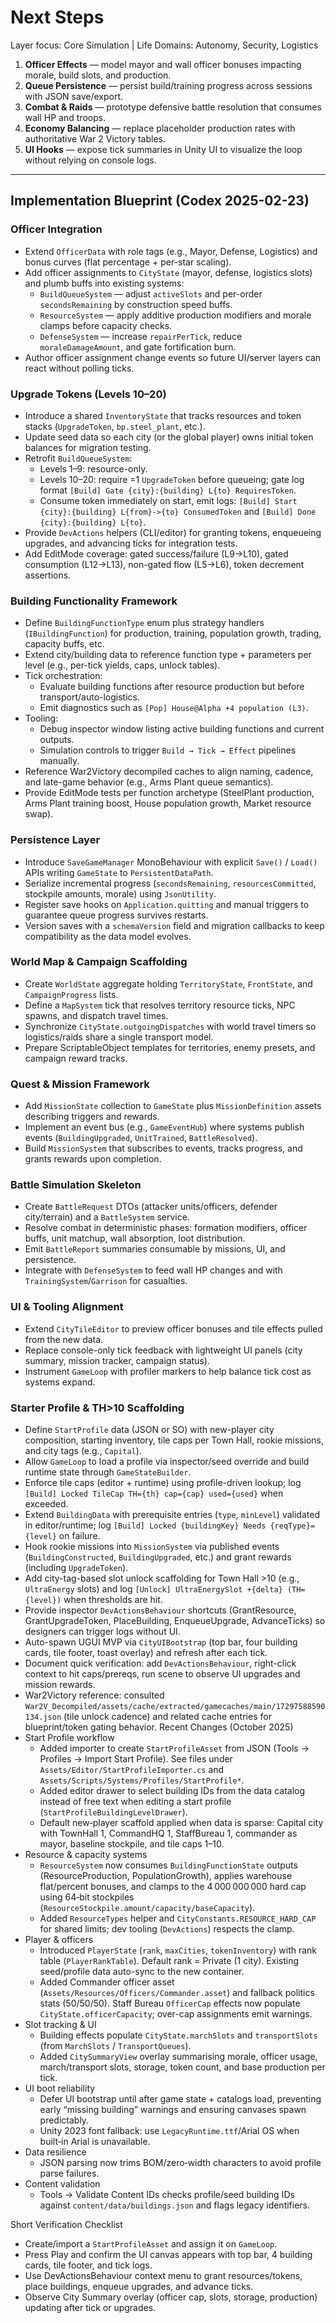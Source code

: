 # Next Steps

Layer focus: Core Simulation | Life Domains: Autonomy, Security, Logistics

1. **Officer Effects** — model mayor and wall officer bonuses impacting morale, build slots, and production.
2. **Queue Persistence** — persist build/training progress across sessions with JSON save/export.
3. **Combat & Raids** — prototype defensive battle resolution that consumes wall HP and troops.
4. **Economy Balancing** — replace placeholder production rates with authoritative War 2 Victory tables.
5. **UI Hooks** — expose tick summaries in Unity UI to visualize the loop without relying on console logs.

---

## Implementation Blueprint (Codex 2025-02-23)

### Officer Integration
- Extend `OfficerData` with role tags (e.g., Mayor, Defense, Logistics) and bonus curves (flat percentage + per-star scaling).
- Add officer assignments to `CityState` (mayor, defense, logistics slots) and plumb buffs into existing systems:
  - `BuildQueueSystem` — adjust `activeSlots` and per-order `secondsRemaining` by construction speed buffs.
  - `ResourceSystem` — apply additive production modifiers and morale clamps before capacity checks.
  - `DefenseSystem` — increase `repairPerTick`, reduce `moraleDamageAmount`, and gate fortification burn.
- Author officer assignment change events so future UI/server layers can react without polling ticks.

### Upgrade Tokens (Levels 10–20)
- Introduce a shared `InventoryState` that tracks resources and token stacks (`UpgradeToken`, `bp.steel_plant`, etc.).
- Update seed data so each city (or the global player) owns initial token balances for migration testing.
- Retrofit `BuildQueueSystem`:
  - Levels 1–9: resource-only.
  - Levels 10–20: require =1 `UpgradeToken` before queueing; gate log format `[Build] Gate {city}:{building} L{to} RequiresToken`.
  - Consume token immediately on start, emit logs: `[Build] Start {city}:{building} L{from}->{to} ConsumedToken` and `[Build] Done {city}:{building} L{to}`.
- Provide `DevActions` helpers (CLI/editor) for granting tokens, enqueueing upgrades, and advancing ticks for integration tests.
- Add EditMode coverage: gated success/failure (L9→L10), gated consumption (L12→L13), non-gated flow (L5→L6), token decrement assertions.

### Building Functionality Framework
- Define `BuildingFunctionType` enum plus strategy handlers (`IBuildingFunction`) for production, training, population growth, trading, capacity buffs, etc.
- Extend city/building data to reference function type + parameters per level (e.g., per-tick yields, caps, unlock tables).
- Tick orchestration:
  - Evaluate building functions after resource production but before transport/auto-logistics.
  - Emit diagnostics such as `[Pop] House@Alpha +4 population (L3)`.
- Tooling:
  - Debug inspector window listing active building functions and current outputs.
  - Simulation controls to trigger `Build → Tick → Effect` pipelines manually.
- Reference War2Victory decompiled caches to align naming, cadence, and late-game behavior (e.g., Arms Plant queue semantics).
- Provide EditMode tests per function archetype (SteelPlant production, Arms Plant training boost, House population growth, Market resource swap).

### Persistence Layer
- Introduce `SaveGameManager` MonoBehaviour with explicit `Save()` / `Load()` APIs writing `GameState` to `PersistentDataPath`.
- Serialize incremental progress (`secondsRemaining`, `resourcesCommitted`, stockpile amounts, morale) using `JsonUtility`.
- Register save hooks on `Application.quitting` and manual triggers to guarantee queue progress survives restarts.
- Version saves with a `schemaVersion` field and migration callbacks to keep compatibility as the data model evolves.

### World Map & Campaign Scaffolding
- Create `WorldState` aggregate holding `TerritoryState`, `FrontState`, and `CampaignProgress` lists.
- Define a `MapSystem` tick that resolves territory resource ticks, NPC spawns, and dispatch travel times.
- Synchronize `CityState.outgoingDispatches` with world travel timers so logistics/raids share a single transport model.
- Prepare ScriptableObject templates for territories, enemy presets, and campaign reward tracks.

### Quest & Mission Framework
- Add `MissionState` collection to `GameState` plus `MissionDefinition` assets describing triggers and rewards.
- Implement an event bus (e.g., `GameEventHub`) where systems publish events (`BuildingUpgraded`, `UnitTrained`, `BattleResolved`).
- Build `MissionSystem` that subscribes to events, tracks progress, and grants rewards upon completion.

### Battle Simulation Skeleton
- Create `BattleRequest` DTOs (attacker units/officers, defender city/terrain) and a `BattleSystem` service.
- Resolve combat in deterministic phases: formation modifiers, officer buffs, unit matchup, wall absorption, loot distribution.
- Emit `BattleReport` summaries consumable by missions, UI, and persistence.
- Integrate with `DefenseSystem` to feed wall HP changes and with `TrainingSystem`/`Garrison` for casualties.

### UI & Tooling Alignment
- Extend `CityTileEditor` to preview officer bonuses and tile effects pulled from the new data.
- Replace console-only tick feedback with lightweight UI panels (city summary, mission tracker, campaign status).
- Instrument `GameLoop` with profiler markers to help balance tick cost as systems expand.

### Starter Profile & TH>10 Scaffolding
- Define `StartProfile` data (JSON or SO) with new-player city composition, starting inventory, tile caps per Town Hall, rookie missions, and city tags (e.g., `Capital`).
- Allow `GameLoop` to load a profile via inspector/seed override and build runtime state through `GameStateBuilder`.
- Enforce tile caps (editor + runtime) using profile-driven lookup; log `[Build] Locked TileCap TH={th} cap={cap} used={used}` when exceeded.
- Extend `BuildingData` with prerequisite entries (`type`, `minLevel`) validated in editor/runtime; log `[Build] Locked {buildingKey} Needs {reqType}={level}` on failure.
- Hook rookie missions into `MissionSystem` via published events (`BuildingConstructed`, `BuildingUpgraded`, etc.) and grant rewards (including `UpgradeToken`).
- Add city-tag-based slot unlock scaffolding for Town Hall >10 (e.g., `UltraEnergy` slots) and log `[Unlock] UltraEnergySlot +{delta} (TH={level})` when thresholds are hit.
- Provide inspector `DevActionsBehaviour` shortcuts (GrantResource, GrantUpgradeToken, PlaceBuilding, EnqueueUpgrade, AdvanceTicks) so designers can trigger logs without UI.
- Auto-spawn UGUI MVP via `CityUIBootstrap` (top bar, four building cards, tile footer, toast overlay) and refresh after each tick.
- Document quick verification: add `DevActionsBehaviour`, right-click context to hit caps/prereqs, run scene to observe UI upgrades and mission rewards.
- War2Victory reference: consulted `War2V_Decompiled/assets/cache/extracted/gamecaches/main/17297588590134.json` (tile unlock cadence) and related cache entries for blueprint/token gating behavior.
Recent Changes (October 2025)
- Start Profile workflow
  - Added importer to create `StartProfileAsset` from JSON (Tools → Profiles → Import Start Profile). See files under `Assets/Editor/StartProfileImporter.cs` and `Assets/Scripts/Systems/Profiles/StartProfile*`.
  - Added editor drawer to select building IDs from the data catalog instead of free text when editing a start profile (`StartProfileBuildingLevelDrawer`).
  - Default new‑player scaffold applied when data is sparse: Capital city with TownHall 1, CommandHQ 1, StaffBureau 1, commander as mayor, baseline stockpile, and tile caps 1–10.
- Resource & capacity systems
  - `ResourceSystem` now consumes `BuildingFunctionState` outputs (ResourceProduction, PopulationGrowth), applies warehouse flat/percent bonuses, and clamps to the 4 000 000 000 hard cap using 64‑bit stockpiles (`ResourceStockpile.amount/capacity/baseCapacity`).
  - Added `ResourceTypes` helper and `CityConstants.RESOURCE_HARD_CAP` for shared limits; dev tooling (`DevActions`) respects the clamp.
- Player & officers
  - Introduced `PlayerState` (`rank`, `maxCities`, `tokenInventory`) with rank table (`PlayerRankTable`). Default rank = Private (1 city). Existing seed/profile data auto-sync to the new container.
  - Added Commander officer asset (`Assets/Resources/Officers/Commander.asset`) and fallback politics stats (50/50/50). Staff Bureau `OfficerCap` effects now populate `CityState.officerCapacity`; over-cap assignments emit warnings.
- Slot tracking & UI
  - Building effects populate `CityState.marchSlots` and `transportSlots` (from `MarchSlots` / `TransportQueues`).
  - Added `CitySummaryView` overlay summarising morale, officer usage, march/transport slots, storage, token count, and base production per tick.
- UI boot reliability
  - Defer UI bootstrap until after game state + catalogs load, preventing early “missing building” warnings and ensuring canvases spawn predictably.
  - Unity 2023 font fallback: use `LegacyRuntime.ttf`/Arial OS when built‑in Arial is unavailable.
- Data resilience
  - JSON parsing now trims BOM/zero‑width characters to avoid profile parse failures.
- Content validation
  - Tools → Validate Content IDs checks profile/seed building IDs against `content/data/buildings.json` and flags legacy identifiers.

Short Verification Checklist
- Create/import a `StartProfileAsset` and assign it on `GameLoop`.
- Press Play and confirm the UI canvas appears with top bar, 4 building cards, tile footer, and tick logs.
- Use DevActionsBehaviour context menu to grant resources/tokens, place buildings, enqueue upgrades, and advance ticks.
- Observe City Summary overlay (officer cap, slots, storage, production) updating after tick or upgrades.
